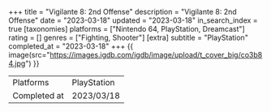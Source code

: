 +++
title = "Vigilante 8: 2nd Offense"
description = "Vigilante 8: 2nd Offense"
date = "2023-03-18"
updated = "2023-03-18"
in_search_index = true
[taxonomies]
platforms = ["Nintendo 64, PlayStation, Dreamcast"]
rating = []
genres = ["Fighting, Shooter"]
[extra]
subtitle = "PlayStation"
completed_at = "2023-03-18"
+++
{{ image(src="https://images.igdb.com/igdb/image/upload/t_cover_big/co3b84.jpg") }}

|              |            |
| ------------ | ---------- |
| Platforms    | PlayStation |
| Completed at | 2023/03/18 |

